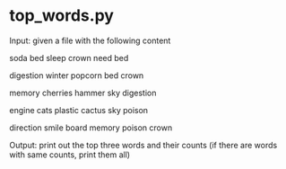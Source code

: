 # top_words.py

Input: given a file with the following content

soda bed sleep crown need bed

digestion winter popcorn bed crown

memory cherries hammer sky digestion

engine cats plastic cactus sky poison

direction smile board memory poison crown
 
Output: print out the top three words and their counts (if there are words with same counts, print them all)
